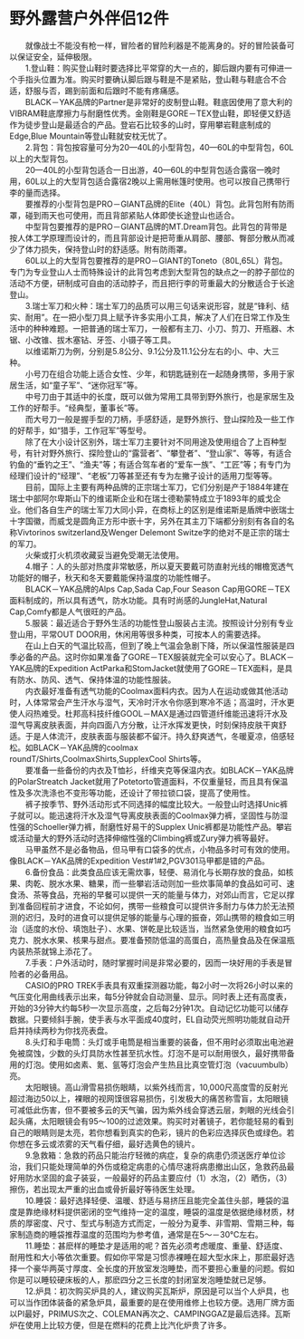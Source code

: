 # 野外露营户外伴侣12件  

&emsp;&emsp;就像战士不能没有枪一样，冒险者的冒险利器是不能离身的。好的冒险装备可以保证安全，延伸极限。  
&emsp;&emsp;1.登山鞋：购买登山鞋时要选择比平常穿的大一点的，脚后跟内要有可伸进一个手指头位置为准。购买时要确认脚后跟与鞋是不是紧贴，登山鞋与鞋底合不合适，舒服与否，踢到前面和后跟时不能有疼痛感。  
&emsp;&emsp;BLACK－YAK品牌的Partner是非常好的皮制登山鞋。鞋底因使用了意大利的VIBRAM鞋底摩擦力与耐磨性优秀。金刚鞋是GORE－TEX登山鞋，即轻便又舒适作为徒步登山是最适合的产品。登岩石比较多的山时，穿用攀岩鞋底制成的Edge,Blue Mountain等登山鞋就安枕无忧了。  
&emsp;&emsp;2.背包：背包按容量可分为20—40L的小型背包，40—60L的中型背包，60L以上的大型背包。  
&emsp;&emsp;20—40L的小型背包适合一日出游，40—60L的中型背包适合露宿一晚时用，60L以上的大型背包适合露宿2晚以上需用帐篷时使用。也可以按自己携带行李的量而选择。  
&emsp;&emsp;要推荐的小型背包是PRO－GIANT品牌的Elite（40L）背包。此背包附有防雨罩，碰到雨天也可使用，而且背部紧贴人体即使长途登山也适合。  
&emsp;&emsp;中型背包要推荐的是PRO－GIANT品牌的MT.Dream背包。此背包的背带是按人体工学原理而设计的，而且背部设计是把苛重从肩部、腰部、臀部分散从而减少了体力损失，保持登山时的舒适感。附有防雨罩。  
&emsp;&emsp;60L以上的大型背包要推荐的是PRO－GIANT的Toneto（80L,65L）背包。专门为专业登山人士而特殊设计的此背包考虑到大型背包的缺点之一的脖子部位的活动不方便，研制成可自由的活动脖子，而且把行李的苛重最大的分散适合于长途登山。  
&emsp;&emsp;3.瑞士军刀和火种：瑞士军刀的品质可以用三句话来说形容，就是“锋利、结实、耐用”。在一把小型刀具上赋予许多实用小工具，解决了人们在日常工作及生活中的种种难题。一把普通的瑞士军刀，一般都有主刀、小刀、剪刀、开瓶器、木锯、小改锥、拔木塞钻、牙签、小镊子等工具。  
&emsp;&emsp;以维诺斯刀为例，分别是5.8公分、9.1公分及11.1公分左右的小、中、大三种。  
&emsp;&emsp;小号刀在组合功能上适合女性、少年，和钥匙链别在一起随身携带，多用于家居生活，如“童子军”、“迷你冠军”等。  
&emsp;&emsp;中号刀由于其适中的长度，既可以做为常用工具带到野外旅行，也是家居生及工作的好帮手。“经典型，董事长”等。  
&emsp;&emsp;而大号刀一般是握手型的刀柄，手感舒适，是野外旅行、登山探险及一些工作的好帮手，如“猎手，工作冠军”等型号。  
&emsp;&emsp;除了在大小设计区别外，瑞士军刀主要针对不同用途及使用组合了上百种型号，有针对野外旅行、探险登山的“露营者”、“攀登者”、“登山家”、等等，有适合钓鱼的“垂钓之王”、“渔夫”等；有适合驾车者的“爱车一族”、“工匠”等；有专门为经理们设计的“经理”、“老板”刀等甚至还有专为左撇子设计的适用刀型等等。  
&emsp;&emsp;目前，国际上主要有两种品牌的正宗瑞士军刀，它们分别是产于1884年建在瑞士中部阿尔卑斯山下的维诺斯企业和在瑞士德勒蒙特成立于1893年的威戈企业。他们各自生产的瑞士军刀大同小异，在商标上的区别是维诺斯是盾牌中嵌瑞士十字国徽，而威戈是圆角正方形中嵌十字，另外在其主刀下端都分别刻有各自的名称Vivtorinos switzerland及Wenger Delemont Switze字的绝对不是正宗的瑞士的军刀。  
&emsp;&emsp;火柴或打火机须收藏妥当避免受潮无法使用。  
&emsp;&emsp;4.帽子：人的头部对热度非常敏感，所以夏天要戴可防直射光线的帽檐宽透气功能好的帽子，秋天和冬天要戴能保持温度的功能性帽子。  
&emsp;&emsp;BLACK－YAK品牌的Alps Cap,Sada Cap,Four Season Cap用GORE－TEX面料制成的，所以具有透气，防水功能。具有时尚感的JungleHat,Natural Cap,Comfy都是人气很旺的产品。  
&emsp;&emsp;5.服装：最近适合于野外生活的功能性登山服装占主流。按照设计分别有专业登山用，平常OUT DOOR用，休闲用等很多种类，可按本人的需要选择。  
&emsp;&emsp;在山上白天的气温比较高，但到了晚上气温会急剧下降，所以保温性服装是四季必备的产品。这时你如果准备了GORE－TEX服装就完全可以安心了。BLACK－YAK品牌的Expedition ActParka和StomJacket就使用了GORE－TEX面料，是具有防水、防风、透气、保持体温的功能性服装。  
&emsp;&emsp;内衣最好准备有透气功能的Coolmax面料内衣。因为人在运动或做其他活动时，人体常常会产生汗水与湿气，天冷时汗水令你感到寒冷不适；高温时，汗水更使人闷热难受。杜邦高科技纤维GOOL－MAX是通过四管道纤维能迅速将汗水及湿气导离皮肤表面，并向四面八方分散，让汗水挥发更快，时刻保持皮肤干爽舒适。于是人体流汗，皮肤表面与服装都不留汗。持久舒爽透气，冬暖夏凉，倍感轻松。如BLACK－YAK品牌的coolmax roundT/Shirts,CoolmaxShirts,SupplexCool Shirts等。  
&emsp;&emsp;要准备一些备份的内衣及T恤衫，纤维夹克等保温内衣。如BLACK－YAK品牌的PolarStreatch Jacket就用了Potetorto管道面料，不仅重量轻，而且具有保温性及多次洗涤也不变形等功能，还设计了带拉锁口袋，提高了使用性。  
&emsp;&emsp;裤子按季节、野外活动形式不同选择的幅度比较大。一般登山时选择Unic裤子就可以。能迅速将汗水及湿气导离皮肤表面的Coolmax弹力裤，坚固性与防湿性强的Schoeller弹力裤，耐磨性好易干的Supplex Unic裤都是功能性产品。攀岩或活动量大的野外活动时选择伸缩性强的Climbing裤或Zury弹力裤等最好。  
&emsp;&emsp;马甲虽然不是必备物品，但马甲有口袋多的优点，小物品多时可有效的使用。像BLACK－YAK品牌的Expedition Vest#1#2,PGV301马甲都是错的产品。  
&emsp;&emsp;6.备份食品：此类食品应该无需炊事，轻便、易消化与长期存放的食品，如核果、肉乾、脱水水果、糖果，而一些攀岩活动则加一些炊事简单的食品如可可、速食汤、茶等食品，充裕的早餐可以提供一天的能量与体力，对郊山而言，它足以撑到准备回程前才进食，不论如何，携带一些粮食可以提供许多耐力与体力於无法预测的迟归，及时的进食可以提供足够的能量与心理的振奋，郊山携带的粮食如三明治（适度的水份、填饱肚子）、水果、饼乾是比较适当，当然紧急使用的粮食如巧克力、脱水水果、核果与甜点。要准备预防低温的高蛋白，高热量食品及在保温瓶内装热茶就锦上添花了。  
&emsp;&emsp;7.手表：户外活动时，随时掌握时间是非常必要的，因而一块好用的手表是冒险者的必备用品。  
&emsp;&emsp;CASIO的PRO TREK手表具有双重探测器功能，每2小时一次将26小时以来的气压变化用曲线表示出来，每5分钟就会自动测量、显示。同时表上还有高度表，开始的3分钟大约每5秒一次显示高度，之后每2分钟1次。自动记忆功能可以储存数据。只要倾斜手腕，使手表与水平面成40度时，EL自动荧光照明功能就自动开启并持续两秒为你找亮表盘。  
&emsp;&emsp;8.头灯和手电筒：头灯或手电筒是相当重要的装备，但不用时必须取出电池避免被腐蚀，少数的头灯具防水性甚至抗水性。灯泡不是可以耐用很久，最好携带备用的灯泡。使用如卤素、氪、氩等灯泡会产生热且比真空管灯泡（vacuumbulb）亮。  
&emsp;&emsp;太阳眼镜。高山滑雪易损伤眼睛，以紫外线而言，10,000尺高度雪的反射光超过海边50以上，裸眼的视网馍很容易损伤，引发极大的痛苦称雪盲，太阳眼镜可减低此伤害，但不要被多云的天气骗，因为紫外线会穿透云层，刺眼的光线会引起头痛，太阳眼镜会有95～100的过滤效果。购买时对著镜子，若你能轻易的看到自己的眼睛则是太亮，若你想看到真实的色彩，镜片的色彩应选择灰色或绿色。若你想在多云或浓雾的天气看仔细，最好选黄色的镜片。  
&emsp;&emsp;9.急救箱：急救的药品只能治疗轻微的病症，复杂的病患仍须送医疗单位诊治，我们只能处理简单的外伤或稳定病患的心情尽速将病患撤出山区，急救药品最好用防水坚固的盒子装妥，一般最好的药品主要应付（1）水泡，（2）晒伤，（3）擦伤，若出现太严重的出血或骨折最好等待医生处理。  
&emsp;&emsp;10.睡袋：最好选择轻便、温暖、舒适与易挤压且能完全盖住头部，睡袋的温度是靠绝缘材料提供密闭的空气维持一定的温度，睡袋的温度是依据绝缘材质，材质的厚密度、尺寸、型式与制造方式而定，一般分为夏季、非雪期、雪期三种，每家制造商的睡袋推荐温度的范围均为参考值，通常是在5～－30℃左右。  
&emsp;&emsp;11.睡垫：甚麽样的睡垫才是适用的呢？首先必须考虑暖度、重量、舒适度、耐用性和大小等依次重要。假如你平常是习惯赤裸睡在超大型水床上，那麽最好选择一个豪华两英寸厚度、全长度的开放室发泡睡垫，而不要担心重量的问题。假如你是可以睡较硬床板的人，那麽四分之三长度的封闭室发泡睡垫就已足够。  
&emsp;&emsp;12.炉具：初次购买炉具的人，建议购买瓦斯炉，原因是可以当个人炉具，也可以当作团体装备的紧急炉具，最重要的是在使用维修上也较方便。选用厂牌方面以PI最好，PRIMUS次之、COLEMAN再次之、CAMPINGGAZ是最后选择。瓦斯炉在使用上比较方便，但是在燃料的花费上比汽化炉贵了许多。  
